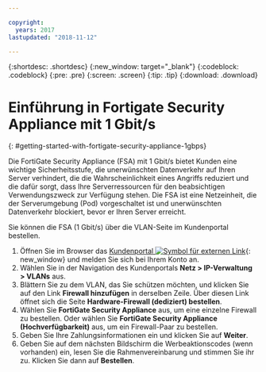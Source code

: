 ```yaml
---

copyright:
  years: 2017
lastupdated: "2018-11-12"

---
```


{:shortdesc: .shortdesc}
{:new_window: target="_blank"}
{:codeblock: .codeblock}
{:pre: .pre}
{:screen: .screen}
{:tip: .tip}
{:download: .download}

# Einführung in Fortigate Security Appliance mit 1 Gbit/s
{: #getting-started-with-fortigate-security-appliance-1gbps}

Die FortiGate Security Appliance (FSA) mit 1 Gbit/s bietet Kunden eine wichtige Sicherheitsstufe, die unerwünschten Datenverkehr auf Ihren Server verhindert, die die Wahrscheinlichkeit eines Angriffs reduziert und die dafür sorgt, dass Ihre Serverressourcen für den beabsichtigen Verwendungszweck zur Verfügung stehen.  Die FSA ist eine Netzeinheit, die der Serverumgebung (Pod) vorgeschaltet ist und unerwünschten Datenverkehr blockiert, bevor er Ihren Server erreicht.  

Sie können die FSA (1 Gbit/s) über die VLAN-Seite im Kundenportal bestellen.

1. Öffnen Sie im Browser das [Kundenportal ![Symbol für externen Link](../../icons/launch-glyph.svg "Symbol für externen Link")](https://control.softlayer.com/){: new_window} und melden Sie sich bei Ihrem Konto an.
2. Wählen Sie in der Navigation des Kundenportals **Netz > IP-Verwaltung > VLANs** aus.
3. Blättern Sie zu dem VLAN, das Sie schützen möchten, und klicken Sie auf den Link **Firewall hinzufügen** in derselben Zeile. Über diesen Link öffnet sich die Seite **Hardware-Firewall (dediziert) bestellen**.
4. Wählen Sie **FortiGate Security Appliance** aus, um eine einzelne Firewall zu bestellen. Oder wählen Sie **FortiGate Security Appliance (Hochverfügbarkeit)** aus, um ein Firewall-Paar zu bestellen. 
5. Geben Sie Ihre Zahlungsinformationen ein und klicken Sie auf **Weiter**.
6. Geben Sie auf dem nächsten Bildschirm die Werbeaktionscodes (wenn vorhanden) ein, lesen Sie die Rahmenvereinbarung und stimmen Sie ihr zu. Klicken Sie dann auf **Bestellen**.
